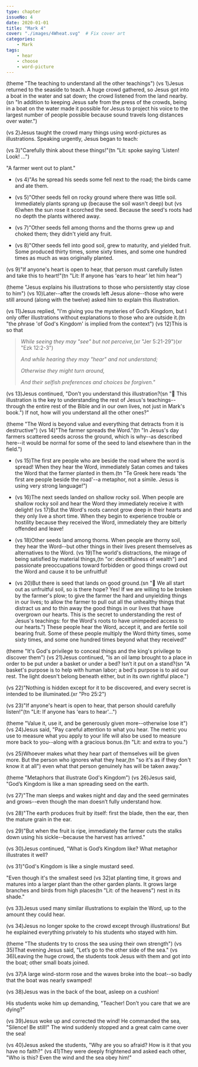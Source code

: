```yaml
---
type: chapter
issueNo: 4
date: 2020-01-01
title: "Mark 4"
cover: "./images/4Wheat.svg"  # Fix cover art
categories:
    - Mark
tags:
    - hear
    - choose
    - word-picture
---
```

(theme "The teaching to understand all the other teachings")
(vs 1)Jesus returned to the seaside to teach.  A huge crowd gathered, so Jesus got into a boat in the water and sat down; the crowd listened from the land nearby.(sn "In addition to keeping Jesus safe from the press of the crowds, being in a boat on the water made it possible for Jesus to project his voice to the largest number of people possible because sound travels long distances over water.")

(vs 2)Jesus taught the crowd many things using word-pictures as illustrations.  Speaking urgently, Jesus began to teach:

(vs 3)"Carefully think about these things!"(tn "Lit: spoke saying 'Listen!  Look! ...")

"A farmer went out to plant."

* (vs 4)"As he spread his seeds some fell next to the road; the birds came and ate them.

* (vs 5)"Other seeds fell on rocky ground where there was little soil.  Immediately plants sprang up (because the soil wasn't deep) but (vs 6)when the sun rose it scorched the seed.  Because the seed's roots had no depth the plants withered away.

* (vs 7)"Other seeds fell among thorns and the thorns grew up and choked them; they didn't yield any fruit.

* (vs 8)"Other seeds fell into good soil, grew to maturity, and yielded fruit.  Some produced thirty times, some sixty times, and some one hundred times as much as was originally planted.

 (vs 9)"If anyone's heart is open to hear, that person must carefully listen and take this to heart!"(tn "Lit: If anyone has 'ears to hear' let him hear")

(theme "Jesus explains his illustrations to those who persistently stay close to him")
(vs 10)Later--after the crowds left Jesus alone--those who were still around (along with the twelve) asked him to explain this illustration.

(vs 11)Jesus replied, "I'm giving you the mysteries of God’s Kingdom, but I only offer illustrations without explanations to those who are outside it.(tn "the phrase 'of God's Kingdom' is implied from the context")  (vs 12)This is so that

>*While seeing they may "see" but not perceive,*(xr "Jer 5:21-29")(xr "Ezk 12:2-3")
>
>*And while hearing they may "hear" and not understand;*
>
>*Otherwise they might turn around,*
>
>*And their selfish preferences and choices be forgiven."*

(vs 13)Jesus continued, "Don’t you understand this illustration?(sn "🔑 This illustration is the key to understanding the rest of Jesus's teachings--through the entire rest of the Bible and in our own lives, not just in Mark's book.") If not, how will you understand all the other ones?"

(theme "The Word is beyond value and everything that detracts from it is destructive")
(vs 14)"The farmer spreads the Word."(tn "In Jesus's day farmers scattered seeds across the ground, which is why--as described here--it would be normal for some of the seed to land elsewhere than in the field.")

* (vs 15)The first are people who are beside the road where the word is spread!  When they hear the Word, immediately Satan comes and takes the Word that the farmer planted in them.(tn "Te Greek here reads 'the first are people beside the road'--a metaphor, not a simile.  Jesus is using very strong language!")

* (vs 16)The next seeds landed on shallow rocky soil.  When people are shallow rocky soil and hear the Word they immediately receive it with delight!  (vs 17)But the Word's roots cannot grow deep in their hearts and they only live a short time.  When they begin to experience trouble or hostility because they received the Word, immediately they are bitterly offended and leave!

* (vs 18)Other seeds land among thorns.  When people are thorny soil, they hear the Word--but other things in their lives present themselves as alternatives to the Word.  (vs 19)The world's distractions, the mirage of being satisfied by material things,(tn "or: deceitfulness of wealth") and passionate preoccupations toward forbidden or good things crowd out the Word and cause it to be unfruitful!

* (vs 20)But there is seed that lands on good ground.(sn "🔑 We all start out as unfruitful soil, so is there hope?  Yes!  If we are willing to be broken by the farmer's plow; to give the farmer the hard and unyielding things in our lives; to allow the farmer to pull out all the unhealthy things that distract us and to thin away the good things in our lives that have overgrown our hearts.  This is the secret to understanding the rest of Jesus's teachings: for the Word's roots to have unimpeded access to our hearts.")  These people hear the Word, accept it, and are fertile soil bearing fruit.  Some of these people multiply the Word thirty times, some sixty times, and some one hundred times beyond what they received!"

(theme "It's God's privilege to conceal things and the king's privilege to discover them")
(vs 21)Jesus continued, "Is an oil lamp brought to a place in order to be put under a basket or under a bed? Isn’t it put on a stand?(sn "A basket's purpose is to help with human labor; a bed's purpose is to aid our rest.  The light doesn't belong beneath either, but in its own rightful place.")

(vs 22)"Nothing is hidden except for it to be discovered, and every secret is intended to be illuminated.(xr "Pro 25:2")

(vs 23)"If anyone's heart is open to hear, that person should carefully listen!"(tn "Lit: If anyone has 'ears to hear'...")

(theme "Value it, use it, and be generously given more--otherwise lose it")
(vs 24)Jesus said, "Pay careful attention to what you hear.  The metric you use to measure what you apply to your life will also be used to measure more back to you--along with a gracious bonus.(tn "Lit: and extra to you.")

(vs 25)Whoever makes what they hear part of themselves will be given more.  But the person who ignores what they hear,(tn "so it's as if they don't know it at all") even what that person genuinely has will be taken away."

(theme "Metaphors that illustrate God's Kingdom")
(vs 26)Jesus said, "God’s Kingdom is like a man spreading seed on the earth.

(vs 27)"The man sleeps and wakes night and day and the seed germinates and grows--even though the man doesn’t fully understand how.

(vs 28)"The earth produces fruit by itself: first the blade, then the ear, then the mature grain in the ear.

(vs 29)"But when the fruit is ripe, immediately the farmer cuts the stalks down using his sickle--because the harvest has arrived."

(vs 30)Jesus continued, "What is God’s Kingdom like?  What metaphor illustrates it well?

(vs 31)"God's Kingdom is like a single mustard seed.

"Even though it's the smallest seed (vs 32)at planting time, it grows and matures into a larger plant than the other garden plants.  It grows large branches and birds from high places(tn "Lit: of the heavens") nest in its shade."

(vs 33)Jesus used many similar illustrations to explain the Word, up to the amount they could hear.

(vs 34)Jesus no longer spoke to the crowd except through illustrations!  But he explained everything privately to his students who stayed with him.

(theme "The students try to cross the sea using their own strength")
(vs 35)That evening Jesus said, "Let’s go to the other side of the sea."  (vs 36)Leaving the huge crowd, the students took Jesus with them and got into the boat; other small boats joined.

(vs 37)A large wind-storm rose and the waves broke into the boat--so badly that the boat was nearly swamped!

(vs 38)Jesus was in the back of the boat, asleep on a cushion!

His students woke him up demanding, "Teacher!  Don’t you care that we are dying?"

(vs 39)Jesus woke up and corrected the wind!  He commanded the sea, "Silence!  Be still!"  The wind suddenly stopped and a great calm came over the sea!

(vs 40)Jesus asked the students, "Why are you so afraid?  How is it that you have no faith?"  (vs 41)They were deeply frightened and asked each other, "Who is this?  Even the wind and the sea obey him!"
